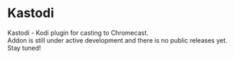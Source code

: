 # Kastodi
Kastodi - Kodi plugin for casting to Chromecast.  
Addon is still under active development and there is no public releases yet.  
Stay tuned!  